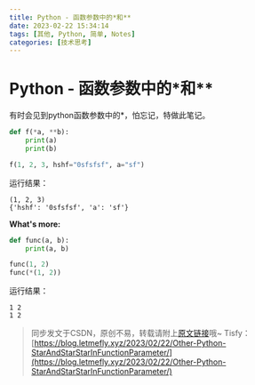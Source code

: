 ```yaml
---
title: Python - 函数参数中的*和**
date: 2023-02-22 15:34:14
tags: [其他, Python, 简单, Notes]
categories: [技术思考]
---
```


# Python - 函数参数中的*和**

有时会见到python函数参数中的*，怕忘记，特做此笔记。

```python
def f(*a, **b):
    print(a)
    print(b)

f(1, 2, 3, hshf="0sfsfsf", a="sf")
```

运行结果：

```
(1, 2, 3)
{'hshf': '0sfsfsf', 'a': 'sf'}
```

**What's more:**

```python
def func(a, b):
    print(a, b)

func(1, 2)
func(*(1, 2))
```

运行结果：

```
1 2
1 2
```

> 同步发文于CSDN，原创不易，转载请附上[原文链接](https://blog.letmefly.xyz/2023/02/22/Other-Python-StarAndStarStarInFunctionParameter/)哦~
> Tisfy：[https://blog.letmefly.xyz/2023/02/22/Other-Python-StarAndStarStarInFunctionParameter/](https://blog.letmefly.xyz/2023/02/22/Other-Python-StarAndStarStarInFunctionParameter/)
